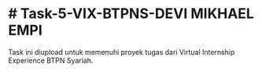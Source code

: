 # # Task-5-VIX-BTPNS-DEVI MIKHAEL EMPI

Task ini diupload untuk memenuhi proyek tugas dari Virtual Internship Experience BTPN Syariah.
